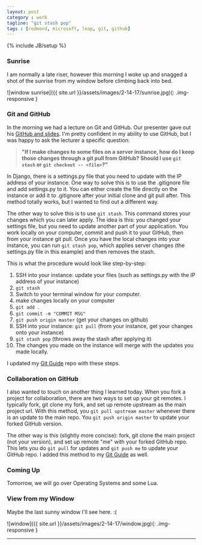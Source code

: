 ```yaml
---
layout: post
category : work
tagline: "git stash pop"
tags : [redmond, microsoft, leap, git, github]
---
```

{% include JB/setup %}

### Sunrise

I am normally a late riser, however this morning I woke up and snagged a shot of the sunrise from my window before climbing back into bed.

![window sunrise]({{ site.url }}/assets/images/2-14-17/sunrise.jpg){: .img-responsive }


### Git and GitHub

In the morning we had a lecture on Git and GitHub. Our presenter gave out his [GitHub and slides](https://github.com/paulmey/learngit). I'm pretty confident in my ability to use GitHub, but I was happy to ask the lecturer a specific question: 

> **"If I make changes to some files on a server instance, how do I keep those changes through a git pull from GitHub? Should I use `git stash` or `git checkout -- <file>`?"**


In Django, there is a settings.py file that you need to update with the IP address of your instance. One way to solve this is to use the .gitignore file and add settings.py to it. You can either create the file directly on the instance or add it to .gitignore after your initial clone and git pull after. This method totally works, but I wanted to find out a different way.


The other way to solve this is to use `git stash`. This command stores your changes which you can later apply. The idea is this: you changed your settings file, but you need to update another part of your application. You work locally on your computer, commit and push it to your GitHub, then from your instance git pull. Once you have the local changes into your instance, you can run `git stash pop`, which applies server changes (the settings.py file in this example) and then removes the stash.


This is what the procedure would look like step-by-step: 

1. SSH into your instance: update your files (such as settings.py with the IP address of your instance)
2. `git stash`
3. Switch to your terminal window for your computer.
4. make changes locally on your computer
5. `git add .`
6. `git commit -m "COMMIT MSG"`
7. `git push origin master` (get your changes on github)
8. SSH into your instance: `git pull` (from your instance, get your changes onto your instance)
9. `git stash pop` (throws away the stash after applying it)
10. The changes you made on the instance will merge with the updates you made locally.


I updated my [Git Guide](https://github.com/alex-wap/gitguide) repo with these steps.


### Collaboration on GitHub


I also wanted to touch on another thing I learned today. When you fork a project for collaboration, there are two ways to set up your git remotes. I typically fork, git clone my fork, and set up remote upstream as the main project url. With this method, you `git pull upstream master` whenever there is an update to the main repo. You `git push origin master` to update your forked GitHub version.


The other way is this (slightly more concise): fork, git clone the main project (not your version), and set up remote "me" with your forked GitHub repo. This lets you do `git pull` for updates and `git push me` to update your GitHub repo. I added this method to my [Git Guide](https://github.com/alex-wap/gitguide) as well.


### Coming Up

Tomorrow, we will go over Operating Systems and some Lua.


### View from my Window

Maybe the last sunny window I'll see here. :(

![window]({{ site.url }}/assets/images/2-14-17/window.jpg){: .img-responsive }


---
